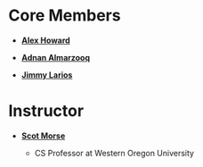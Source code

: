 Core Members
==================================================

* **[Alex Howard](https://github.com/ahoward30)**

* **[Adnan Almarzooq](https://github.com/adnan1995)**

* **[Jimmy Larios](https://github.com/jlarios18)**


Instructor 
==================================================
* **[Scot Morse](https://github.com/morses)**

  * CS Professor at Western Oregon University 
